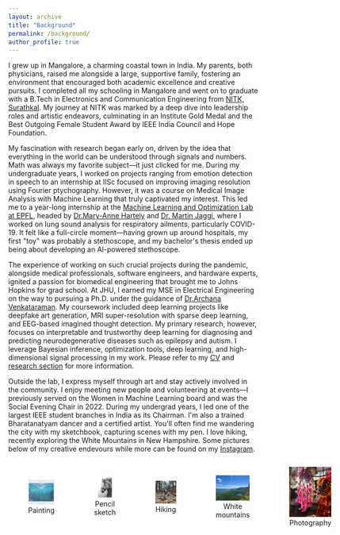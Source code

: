```yaml
---
layout: archive
title: "Background"
permalink: /background/
author_profile: true
---
```


I grew up in Mangalore, a charming coastal town in India. My parents, both physicians, raised me alongside a large, supportive family, fostering an environment that encouraged both academic excellence and creative pursuits. I completed all my schooling in Mangalore and went on to graduate with a B.Tech in Electronics and Communication Engineering from [NITK, Surathkal](https://www.nitk.ac.in). My journey at NITK was marked by a deep dive into leadership roles and artistic endeavors, culminating in an Institute Gold Medal and the Best Outgoing Female Student Award by IEEE India Council and Hope Foundation.

My fascination with research began early on, driven by the idea that everything in the world can be understood through signals and numbers. Math was always my favorite subject—it just clicked for me. During my undergraduate years, I worked on projects ranging from emotion detection in speech to an internship at IISc focused on improving imaging resolution using Fourier ptychography. However, it was a course on Medical Image Analysis with Machine Learning that truly captivated my interest. This led me to a year-long internship at the [Machine Learning and Optimization Lab at EPFL](https://www.epfl.ch/labs/mlo/igh-intelligent-global-health/), headed by [Dr.Mary-Anne Hartely]( https://www.yale-light.org/) and [Dr. Martin Jaggi](https://people.epfl.ch/martin.jaggi), where I worked on lung sound analysis for respiratory ailments, particularly COVID-19. It felt like a full-circle moment—having grown up around hospitals, my first "toy" was probably a stethoscope, and my bachelor's thesis ended up being about developing an AI-powered stethoscope.

The experience of working on such crucial projects during the pandemic, alongside medical professionals, software engineers, and hardware experts, ignited a passion for biomedical engineering that brought me to Johns Hopkins for grad school. At JHU, I earned my MSE in Electrical Engineering on the way to pursuing a Ph.D. under the guidance of [Dr.Archana Venkataraman](https://www.bu.edu/eng/profile/archana-venkataraman-ph-d/). My coursework included deep learning projects like deepfake art generation, MRI super-resolution with sparse deep learning, and EEG-based imagined thought detection. My primary research, however, focuses on interpretable and trustworthy deep learning for diagnosing and predicting neurodegenerative diseases such as epilepsy and autism. I leverage Bayesian inference, optimization tools, deep learning, and high-dimensional signal processing in my work. Please refer to my [CV](https://deeksha-ms.github.io/files/CV_mshama_2024.pdf) and [research section](https://deeksha-ms.github.io/research/) for more information.

Outside the lab, I express myself through art and stay actively involved in the community. I enjoy meeting new people and volunteering at events—I previously served on the Women in Machine Learning board and was the Social Evening Chair in 2022. During my undergrad years, I led one of the largest IEEE student branches in India as its Chairman. I'm also a trained Bharatanatyam dancer and a certified artist. You'll often find me wandering the city with my sketchbook, capturing scenes with my pen. I love hiking, recently exploring the White Mountains in New Hampshire. Some pictures below of my creative endevours while more can be found on my [Instagram](https://www.instagram.com/dee_mystify?utm_source=ig_web_button_share_sheet&igshid=ZDNlZDc0MzIxNw==).

<div style="display: flex; justify-content: space-between; align-items: center;">
    <figure style="text-align: center; width: 19%;">
        <img src="../files/sea.jpg" alt="Image 1" style="width: 100%;">
        <figcaption>Painting</figcaption>
    </figure>
    <figure style="text-align: center; width: 19%;">
        <img src="../files/horse.jpg" alt="Image 2" style="width: 100%;">
        <figcaption>Pencil sketch</figcaption>
    </figure>
    <figure style="text-align: center; width: 19%;">
        <img src="../files/hike.jpg" alt="Image 3" style="width: 100%;">
        <figcaption>Hiking</figcaption>
    </figure>
    <figure style="text-align: center; width: 19%;">
        <img src="../files/canon.jpg" alt="Image 4" style="width: 100%;">
        <figcaption>White mountains</figcaption>
    </figure>
    <figure style="text-align: center; width: 19%;">
        <img src="../files/goa.jpg" alt="Image 5" style="width: 100%;">
        <figcaption>Photography</figcaption>
    </figure>
</div>

